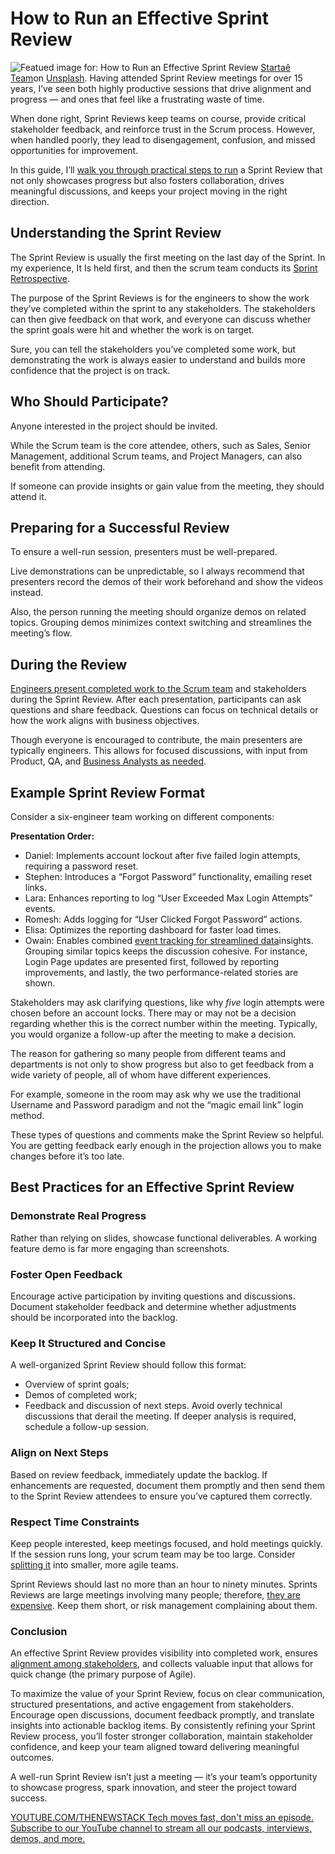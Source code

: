 # How to Run an Effective Sprint Review
![Featued image for: How to Run an Effective Sprint Review](https://cdn.thenewstack.io/media/2025/02/1f6f4aa0-startae-team-7txa8xwe4w4-unsplash-1024x683.jpg)
[Startaê Team](https://unsplash.com/@startaeteam?utm_content=creditCopyText&utm_medium=referral&utm_source=unsplash)on
[Unsplash](https://unsplash.com/photos/person-pointing-white-paper-on-wall-7tXA8xwe4W4?utm_content=creditCopyText&utm_medium=referral&utm_source=unsplash).
Having attended Sprint Review meetings for over 15 years, I’ve seen both highly productive sessions that drive alignment and progress — and ones that feel like a frustrating waste of time.

When done right, Sprint Reviews keep teams on course, provide critical stakeholder feedback, and reinforce trust in the Scrum process. However, when handled poorly, they lead to disengagement, confusion, and missed opportunities for improvement.

In this guide, I’ll [walk you through practical steps to run](https://thenewstack.io/crawl-walk-run-the-key-to-successful-automation/) a Sprint Review that not only showcases progress but also fosters collaboration, drives meaningful discussions, and keeps your project moving in the right direction.

## Understanding the Sprint Review
The Sprint Review is usually the first meeting on the last day of the Sprint. In my experience, It Is held first, and then the scrum team conducts its [Sprint Retrospective](https://justanothertechlead.com/agile/sprint-review-vs-retrospective-a-real-world-guide-to-the-difference/).

The purpose of the Sprint Reviews is for the engineers to show the work they’ve completed within the sprint to any stakeholders. The stakeholders can then give feedback on that work, and everyone can discuss whether the sprint goals were hit and whether the work is on target.

Sure, you can tell the stakeholders you’ve completed some work, but demonstrating the work is always easier to understand and builds more confidence that the project is on track.

## Who Should Participate?
Anyone interested in the project should be invited.

While the Scrum team is the core attendee, others, such as Sales, Senior Management, additional Scrum teams, and Project Managers, can also benefit from attending.

If someone can provide insights or gain value from the meeting, they should attend it.

## Preparing for a Successful Review
To ensure a well-run session, presenters must be well-prepared.

Live demonstrations can be unpredictable, so I always recommend that presenters record the demos of their work beforehand and show the videos instead.

Also, the person running the meeting should organize demos on related topics. Grouping demos minimizes context switching and streamlines the meeting’s flow.

## During the Review
[Engineers present completed work to the Scrum team](https://thenewstack.io/continuous-improvement-metrics-for-scaling-engineering-teams/) and stakeholders during the Sprint Review. After each presentation, participants can ask questions and share feedback.
Questions can focus on technical details or how the work aligns with business objectives.

Though everyone is encouraged to contribute, the main presenters are typically engineers. This allows for focused discussions, with input from Product, QA, and [Business Analysts as needed](https://thenewstack.io/5-signs-your-business-needs-an-operations-intervention/).

## Example Sprint Review Format
Consider a six-engineer team working on different components:

**Presentation Order:**
- Daniel: Implements account lockout after five failed login attempts, requiring a password reset.
- Stephen: Introduces a “Forgot Password” functionality, emailing reset links.
- Lara: Enhances reporting to log “User Exceeded Max Login Attempts” events.
- Romesh: Adds logging for “User Clicked Forgot Password” actions.
- Elisa: Optimizes the reporting dashboard for faster load times.
- Owain: Enables combined
[event tracking for streamlined data](https://thenewstack.io/how-event-processing-builds-business-speed-and-agility/)insights.
Grouping similar topics keeps the discussion cohesive. For instance, Login Page updates are presented first, followed by reporting improvements, and lastly, the two performance-related stories are shown.

Stakeholders may ask clarifying questions, like why *five* login attempts were chosen before an account locks. There may or may not be a decision regarding whether this is the correct number within the meeting. Typically, you would organize a follow-up after the meeting to make a decision.

The reason for gathering so many people from different teams and departments is not only to show progress but also to get feedback from a wide variety of people, all of whom have different experiences.

For example, someone in the room may ask why we use the traditional Username and Password paradigm and not the “magic email link” login method.

These types of questions and comments make the Sprint Review so helpful. You are getting feedback early enough in the projection allows you to make changes before it’s too late.

## Best Practices for an Effective Sprint Review
### Demonstrate Real Progress
Rather than relying on slides, showcase functional deliverables. A working feature demo is far more engaging than screenshots.

### Foster Open Feedback
Encourage active participation by inviting questions and discussions. Document stakeholder feedback and determine whether adjustments should be incorporated into the backlog.

### Keep It Structured and Concise
A well-organized Sprint Review should follow this format:

- Overview of sprint goals;
- Demos of completed work;
- Feedback and discussion of next steps.
Avoid overly technical discussions that derail the meeting. If deeper analysis is required, schedule a follow-up session.

### Align on Next Steps
Based on review feedback, immediately update the backlog. If enhancements are requested, document them promptly and then send them to the Sprint Review attendees to ensure you’ve captured them correctly.

### Respect Time Constraints
Keep people interested, keep meetings focused, and hold meetings quickly. If the session runs long, your scrum team may be too large. Consider [splitting it](https://namegenerators.online/scrum-team-name-generator/) into smaller, more agile teams.

Sprint Reviews should last no more than an hour to ninety minutes. Sprints Reviews are large meetings involving many people; therefore, [they are expensive](https://calculatorlord.com/meeting-cost-calculator/). Keep them short, or risk management complaining about them.

### Conclusion
An effective Sprint Review provides visibility into completed work, ensures [alignment among stakeholders](https://thenewstack.io/how-platform-teams-can-align-stakeholders/), and collects valuable input that allows for quick change (the primary purpose of Agile).

To maximize the value of your Sprint Review, focus on clear communication, structured presentations, and active engagement from stakeholders. Encourage open discussions, document feedback promptly, and translate insights into actionable backlog items. By consistently refining your Sprint Review process, you’ll foster stronger collaboration, maintain stakeholder confidence, and keep your team aligned toward delivering meaningful outcomes.

A well-run Sprint Review isn’t just a meeting — it’s your team’s opportunity to showcase progress, spark innovation, and steer the project toward success.

[
YOUTUBE.COM/THENEWSTACK
Tech moves fast, don't miss an episode. Subscribe to our YouTube
channel to stream all our podcasts, interviews, demos, and more.
](https://youtube.com/thenewstack?sub_confirmation=1)